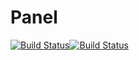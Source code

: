 # Panel
[![Build Status](https://travis-ci.org/starnetworkstudio/Panel.svg?branch=dev)](https://travis-ci.org/starnetworkstudio/Panel)[![Build Status](https://starskim.visualstudio.com/Stars/_apis/build/status/StarsKim%20Panel%20CI?branchName=master)](https://starskim.visualstudio.com/Stars/_build/latest?definitionId=3&branchName=master)
